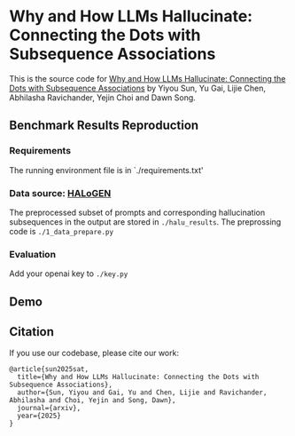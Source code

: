 # Why and How LLMs Hallucinate: Connecting the Dots with Subsequence Associations

This is the source code for [Why and How LLMs Hallucinate: Connecting the Dots with Subsequence Associations](https://arxiv.org/abs/xxx)
by Yiyou Sun, Yu Gai, Lijie Chen, Abhilasha Ravichander, Yejin Choi and Dawn Song.

## Benchmark Results Reproduction

### Requirements

The running environment file is in `./requirements.txt'

### Data source: [HALoGEN](https://halogen-hallucinations.github.io/)  

The preprocessed subset of prompts and corresponding hallucination subsequences in the output are stored in `./halu_results`. The preprossing code is `./1_data_prepare.py`

### Evaluation

Add your openai key to `./key.py`


## Demo 



## Citation


If you use our codebase, please cite our work:

```
@article{sun2025sat,
  title={Why and How LLMs Hallucinate: Connecting the Dots with Subsequence Associations},
  author={Sun, Yiyou and Gai, Yu and Chen, Lijie and Ravichander, Abhilasha and Choi, Yejin and Song, Dawn},
  journal={arxiv},
  year={2025}
}
```

